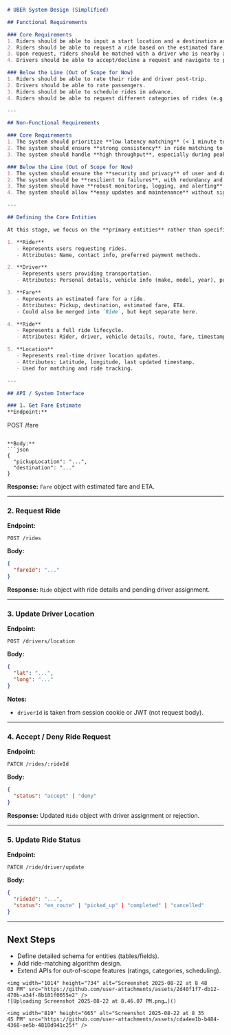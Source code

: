 ```markdown
# UBER System Design (Simplified)

## Functional Requirements

### Core Requirements
1. Riders should be able to input a start location and a destination and get a fare estimate.  
2. Riders should be able to request a ride based on the estimated fare.  
3. Upon request, riders should be matched with a driver who is nearby and available.  
4. Drivers should be able to accept/decline a request and navigate to pickup/drop-off.  

### Below the Line (Out of Scope for Now)
1. Riders should be able to rate their ride and driver post-trip.  
2. Drivers should be able to rate passengers.  
3. Riders should be able to schedule rides in advance.  
4. Riders should be able to request different categories of rides (e.g., X, XL, Comfort).  

---

## Non-Functional Requirements

### Core Requirements
1. The system should prioritize **low latency matching** (< 1 minute to match or failure).  
2. The system should ensure **strong consistency** in ride matching to prevent any driver from being assigned multiple rides simultaneously.  
3. The system should handle **high throughput**, especially during peak hours or special events (e.g., 100k requests from the same location).  

### Below the Line (Out of Scope for Now)
1. The system should ensure the **security and privacy** of user and driver data, complying with regulations like GDPR.  
2. The system should be **resilient to failures**, with redundancy and failover mechanisms.  
3. The system should have **robust monitoring, logging, and alerting**.  
4. The system should allow **easy updates and maintenance** without significant downtime (CI/CD pipelines).  

---

## Defining the Core Entities

At this stage, we focus on the **primary entities** rather than specific columns/fields.

1. **Rider**  
   - Represents users requesting rides.  
   - Attributes: Name, contact info, preferred payment methods.  

2. **Driver**  
   - Represents users providing transportation.  
   - Attributes: Personal details, vehicle info (make, model, year), preferences, availability.  

3. **Fare**  
   - Represents an estimated fare for a ride.  
   - Attributes: Pickup, destination, estimated fare, ETA.  
   - Could also be merged into `Ride`, but kept separate here.  

4. **Ride**  
   - Represents a full ride lifecycle.  
   - Attributes: Rider, driver, vehicle details, route, fare, timestamps, state.  

5. **Location**  
   - Represents real-time driver location updates.  
   - Attributes: Latitude, longitude, last updated timestamp.  
   - Used for matching and ride tracking.  

---

## API / System Interface

### 1. Get Fare Estimate  
**Endpoint:**  
```

POST /fare

````

**Body:**  
```json
{
  "pickupLocation": "...",
  "destination": "..."
}
````

**Response:** `Fare` object with estimated fare and ETA.

---

### 2. Request Ride

**Endpoint:**

```
POST /rides
```

**Body:**

```json
{
  "fareId": "..."
}
```

**Response:** `Ride` object with ride details and pending driver assignment.

---

### 3. Update Driver Location

**Endpoint:**

```
POST /drivers/location
```

**Body:**

```json
{
  "lat": "...",
  "long": "..."
}
```

**Notes:**

* `driverId` is taken from session cookie or JWT (not request body).

---

### 4. Accept / Deny Ride Request

**Endpoint:**

```
PATCH /rides/:rideId
```

**Body:**

```json
{
  "status": "accept" | "deny"
}
```

**Response:** Updated `Ride` object with driver assignment or rejection.

---

### 5. Update Ride Status

**Endpoint:**

```
PATCH /ride/driver/update
```

**Body:**

```json
{
  "rideId": "...",
  "status": "en_route" | "picked_up" | "completed" | "cancelled"
}
```

---

## Next Steps

* Define detailed schema for entities (tables/fields).
* Add ride-matching algorithm design.
* Extend APIs for out-of-scope features (ratings, categories, scheduling).

```
<img width="1014" height="734" alt="Screenshot 2025-08-22 at 8 48 03 PM" src="https://github.com/user-attachments/assets/2d40f1f7-db12-470b-a34f-8b181f0655e2" />
![Uploading Screenshot 2025-08-22 at 8.46.07 PM.png…]()

<img width="819" height="665" alt="Screenshot 2025-08-22 at 8 35 45 PM" src="https://github.com/user-attachments/assets/cda4ee1b-b484-4368-ae5b-4818d941c25f" />
